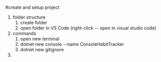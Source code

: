 #create and setup project
1. folder structure
    1. create folder
    2. open folder in VS Code (right-click -- open in visual studio code)
2. commands
    1. open new terminal
    2. dotnet new console --name ConsoleHabitTracker
    3. dotnet new gitignore
3. 
